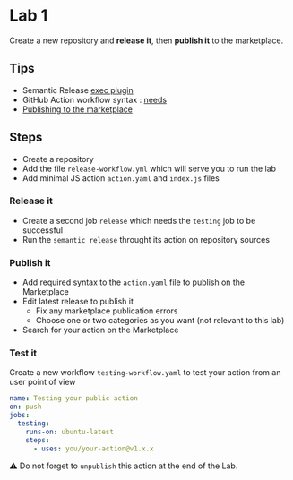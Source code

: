 # Lab 1

Create a new repository and **release it**, then **publish it** to the marketplace.

## Tips

- Semantic Release [exec plugin](https://github.com/semantic-release/exec)
- GitHub Action workflow syntax : [needs](https://docs.github.com/en/actions/using-workflows/workflow-syntax-for-github-actions#jobsjob_idneeds)
- [Publishing to the marketplace](https://docs.github.com/en/actions/creating-actions/publishing-actions-in-github-marketplace)

## Steps

- Create a repository
- Add the file `release-workflow.yml` which will serve you to run the lab
- Add minimal JS action `action.yaml` and `index.js` files

### Release it

- Create a second job `release` which needs the `testing` job to be successful
- Run the `semantic release` throught its action on repository sources

### Publish it

- Add required syntax to the `action.yaml` file to publish on the Marketplace
- Edit latest release to publish it
  - Fix any marketplace publication errors
  - Choose one or two categories as you want (not relevant to this lab)
- Search for your action on the Marketplace

### Test it

Create a new workflow `testing-workflow.yaml` to test your action from an user point of view
  
  ```yaml
  name: Testing your public action
  on: push
  jobs:
    testing:
      runs-on: ubuntu-latest
      steps:
        - uses: you/your-action@v1.x.x
  ```
  
⚠️ Do not forget to `unpublish` this action at the end of the Lab.
